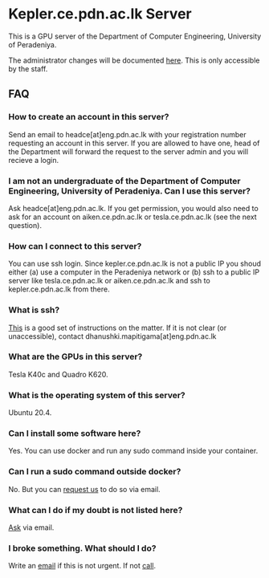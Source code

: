 # Kepler.ce.pdn.ac.lk Server

This is a GPU server of the Department of Computer Engineering, University of Peradeniya. 

The administrator changes will be documented [here](https://github.com/cepdnaclk/kepler-server-documentation). This is only accessible by the staff.

## FAQ

### How to create an account in this server?

Send an email to headce[at]eng.pdn.ac.lk with your registration number requesting an account in this server. If you are allowed to have one, head of the Department will forward the request to the server admin and you will recieve a login.


### I am not an undergraduate of the Department of Computer Engineering, University of Peradeniya. Can I use this server?

Ask headce[at]eng.pdn.ac.lk. If you get permission, you would also need to ask for an account on aiken.ce.pdn.ac.lk or tesla.ce.pdn.ac.lk (see the next question).

### How can I connect to this server?

You can use ssh login. Since kepler.ce.pdn.ac.lk is not a public IP you shoud either (a) use a computer in the Peradeniya network or (b) ssh to a public IP server like tesla.ce.pdn.ac.lk or aiken.ce.pdn.ac.lk and ssh to kepler.ce.pdn.ac.lk from there.

### What is ssh?
[This](https://ce-pdn-ac-lk.com/cewiki/server_use:use_of_servers) is a good set of instructions on the matter. If it is not clear (or unaccessible), contact dhanushki.mapitigama[at]eng.pdn.ac.lk 

### What are the GPUs in this server?

Tesla K40c and Quadro K620.

###  What is the operating system of this server?

Ubuntu 20.4.


###  Can I install some software here?

Yes. You can use docker and run any sudo command inside your container.

### Can I run a sudo command outside docker?

No. But you can [request us](https://gihan.me/contact) to do so via email.

### What can I do if my doubt is not listed here?

[Ask](https://gihan.me/contact) via email.

### I broke something. What should I do?

Write an [email](https://gihan.me/contact) if this is not urgent. If not [call](https://gihan.me/contact).